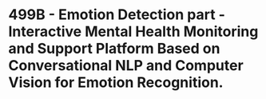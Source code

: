 # 499B - Emotion Detection part  - Interactive Mental Health Monitoring and Support Platform Based on Conversational NLP and Computer Vision for Emotion Recognition. 
